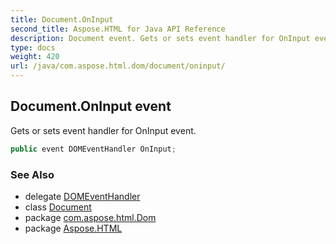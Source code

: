 ```yaml
---
title: Document.OnInput
second_title: Aspose.HTML for Java API Reference
description: Document event. Gets or sets event handler for OnInput event
type: docs
weight: 420
url: /java/com.aspose.html.dom/document/oninput/
---
```

## Document.OnInput event

Gets or sets event handler for OnInput event.

```java
public event DOMEventHandler OnInput;
```

### See Also

* delegate [DOMEventHandler](../../../com.aspose.html.dom.events/domeventhandler/)
* class [Document](../)
* package [com.aspose.html.Dom](../../document/)
* package [Aspose.HTML](../../../)
